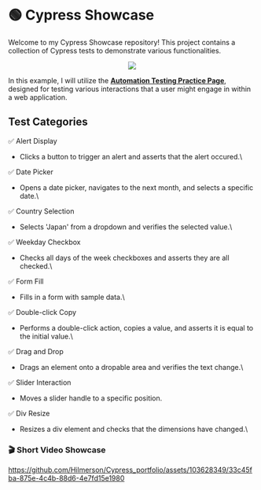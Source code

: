 # 🟢 Cypress Showcase

Welcome to my Cypress Showcase repository! This project contains a collection of Cypress tests to demonstrate various functionalities.
<p align="center">
  <kbd>
<img src="https://cdn.deliciousbrains.com/content/uploads/2018/09/28135025/db-End2EndTestingCypress-1540x748.jpg.webp"></img>
  </kbd>
</p>

In this example, I will utilize the **[Automation Testing Practice Page](https://testautomationpractice.blogspot.com/)**, designed for testing various interactions that a user might engage in within a web application.

## Test Categories

✅ Alert Display
   - Clicks a button to trigger an alert and asserts that the alert occured.\

✅ Date Picker
   - Opens a date picker, navigates to the next month, and selects a specific date.\

✅ Country Selection
   - Selects 'Japan' from a dropdown and verifies the selected value.\

✅ Weekday Checkbox
- Checks all days of the week checkboxes and asserts they are all checked.\

✅ Form Fill
 - Fills in a form with sample data.\

✅ Double-click Copy
   - Performs a double-click action, copies a value, and asserts it is equal to the initial value.\

✅ Drag and Drop
   - Drags an element onto a dropable area and verifies the text change.\

✅ Slider Interaction
   - Moves a slider handle to a specific position.

✅ Div Resize
   - Resizes a div element and checks that the dimensions have changed.\

### 🎬 Short Video Showcase

https://github.com/Hilmerson/Cypress_portfolio/assets/103628349/33c45fba-875e-4c4b-88d6-4e7fd15e1980




